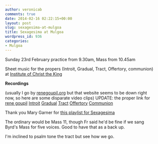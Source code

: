 ```yaml
---
author: veronicab
comments: true
date: 2014-02-16 02:22:15+00:00
layout: post
slug: sexagesima-at-mulgoa
title: Sexagesima at Mulgoa
wordpress_id: 936
categories:
- Mulgoa
---
```


Sunday 23rd February
practice from 9.30am, Mass from 10.45am

Sheet music for the propers (Introit, Gradual, Tract, Offertory, communion) at [Institute of Christ the King](http://www.institute-christ-king.org/latin-mass-resources/sacred-music/)

**Recordings**

(usually I go by [renegoupil.org](http://renegoupil.org) but that website seems to be down right now, so here are some disparate video clips)
UPDATE: the proper link for [rene goupil](http://ccwatershed.org/goupil/)
[Introit](http://vimeo.com/12837264)
[Gradual](http://www.youtube.com/watch?v=k_6VcKz4BRY)
[Tract](http://vimeo.com/12837790)
[Offertory](http://www.youtube.com/watch?v=KC_HKBzvlTU)
[Communion](http://vimeo.com/12836650)

Thank you Mary Garner for [this playlist for Sexagesima](http://www.youtube.com/playlist?list=PLCAdc1vpUtBQvkEX99w1Mi4xYQPeGJWYY)

The ordinary would be Mass 11, though Fr said he'd be fine if we sang Byrd's Mass for five voices.  Good to have that as a back up.

I'm inclined to psalm tone the tract but see how we go.
